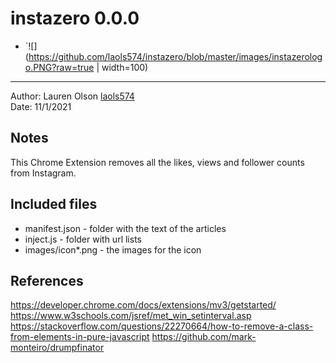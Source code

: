 # instazero 0.0.0
- `![](https://github.com/laols574/instazero/blob/master/images/instazerologo.PNG?raw=true | width=100)

------------

Author: Lauren Olson [laols574](mailto:laols574@email.arizona.edu)  
Date: 11/1/2021


## Notes
This Chrome Extension removes all the likes, views and follower counts from Instagram. 


## Included files

* manifest.json - folder with the text of the articles
* inject.js - folder with url lists
* images/icon*.png - the images for the icon
  
  
## References
https://developer.chrome.com/docs/extensions/mv3/getstarted/
https://www.w3schools.com/jsref/met_win_setinterval.asp
https://stackoverflow.com/questions/22270664/how-to-remove-a-class-from-elements-in-pure-javascript
https://github.com/mark-monteiro/drumpfinator


